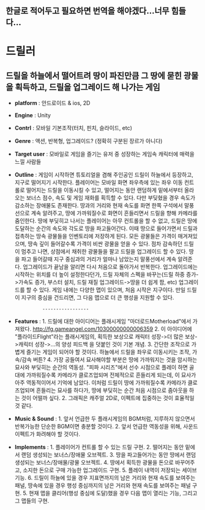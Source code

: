 한글로 적어두고 필요하면 번역을 해야겠다...너무 힘들다...
----------------

드릴러
===============

드릴을 하늘에서 떨어트려 땅이 파진만큼 그 땅에 묻힌 광물을 획득하고, 드릴을 업그레이드 해 나가는 게임
--------------

* **platform** : 안드로이드 & ios, 2D

* **Engine** : Unity

* **Contrl** : 모바일 기본조작(터치, 핀치, 슬라이드, etc)

* **Genre** : 액션, 반복형, 업그레이드? (정확히 구분된 장르가 아니다)

* **Target user** : 모바일로 게임을 즐기는 유저 중 성장하는 게임속 캐릭터에 매력을 느낄 사람들

* **Outline** : 게임이 시작하면 튜토리얼을 겸해 주인공인 드릴이 하늘에서 등장하고, 지구로 떨어지기 시작한다. 플레이어는 모바일 화면 좌우측에 있는 
                좌우 이동 컨트롤로 떨어지는 드릴을 이동시킬 수 있고, 떨어지는 동안 랜덤하게 밑에서부터 올라오는 보너스 점수, 속도 및 게임 재화를 
                획득할 수 있다. 다만 부딪혔을 경우 속도가 감소하는 장애물도 존재한다. 땅과의 거리와 현재 속도를 화면 한쪽 구석에서 말풍선으로 계속 
                알려주고, 땅에 가까워질수로 화면이 흔들리면서 드릴을 향해 카메라를 줌인한다. 땅에 부딪히고 나서는 플레이어는 아무 컨트롤을 할 수 
                없고, 드릴은 땅에 도달하는 순간의 속도와 각도로 땅을 파고들어간다. 이때 땅으로 들어가면서 드릴과 접촉하는 땅속 광물들을 인벤토리에
                저장하게 된다. 모든 광물들은 가격이 매겨져있으며, 땅속 깊이 들어갈수록 가격이 비싼 광물을 얻을 수 있다. 점차 감속하던 드릴이
                멈추고 나면, 상점에서 채취한 광물들을 팔고 드릴을 업그레이드 할 수 있다. 땅을 파고 들어갈때 지구 중심과의 거리가 얼마나 남았는지
                말풍선에서 계속 알려준다.
                업그레이드가 끝남을 알리면 다시 처음으로 돌아가서 반복한다.
                업그레이드에는 시작하는 위치를 더 높이 설정한다던가, 드릴 자체의 스펙을 바꾸는(드릴 하중 증가->가속도 증가, 부스터 설치, 드릴 재질
                업그레이드->땅을 더 쉽게 팜, etc) 업그레이드를 할 수 있다.
                게임 내에는 다양한 맵이 있으며, 처음 시작은 지구이다. 만일 드릴이 지구의 중심을 건드리면, 그 다음 맵으로 더 큰 행성을 지원할 수
                있다.
                
                -----------------
                
* **Features** : 1. 드릴에 대한 아이디어는 플래시게임 "마더로드Motherload"에서 가져왔다. http://fg.gameangel.com/10300000000006359 
                 2. 이 아이디어에 "플라이드Flight"라는 플래시게임의, 획득한 보상으로 캐릭터 성장->더 많은 보상->캐릭터 성장->...의 양성 피드백
                 을 덧붙인 것이 기본 개념.
                 3. 간단한 조작으로 가볍게 즐기는 게임이 되어야 할 것이다. 하늘에서 드릴을 좌우로 이동시키는 조작, 가속/감속 버튼?
                 4. 가장 공들여서 묘사해야할 부분은 땅에 가까워지는 것을 암시하는 묘사와 부딪히는 순간의 역동성. "피파 시리즈"에서 선수 시점으로
                 플레이 하면 골대에 가까워질수록 카메라가 클로즈업되며 전체적으로 흔들리게 되는데, 이 묘사가 아주 역동적이어서 기억에 남았다.
                 이처럼 드릴이 땅에 가까워질수록 카메라가 클로즈업되며 흔들리는 묘사를 하다가, 땅에 부딪히는 순간 처음 시점으로 줌아웃을 하는
                 것이 어떨까 싶다.
                 2. 그래픽은 캐주얼 2D로, 이펙트에 집중하는 것이 효율적일 것 같다. 
                
                
* **Music & Sound** : 1. 앞서 언급한 두 플래시게임의 BGM처럼, 지루하지 않으면서 반복가능한 단순한 BGM이면 충분할 것이다.
                      2. 앞서 언급한 역동성을 위해, 사운드 이펙트가 화려해야 할 것이다.
                      
* **Implements** : 1. 플레이어가 컨트롤 할 수 있는 드릴 구현.
                   2. 떨어지는 동안 밑에서 랜덤 생성되는 보너스/장애물 오브젝트.
                   3. 땅을 파고들어가는 동안 땅에서 랜덤생성되는 보너스/장애물/광물 오브젝트.
                   4. 땅에서 획득한 광물을 돈으로 바꾸어주고, 소지한 돈으로 구매 가능한 업그레이드 구현.
                   5. 플레이 내역이 저장되는 세이브 기능.
                   6. 드릴이 하늘에 있을 경우 지표면까지의 남은 거리와 현재 속도를 보여주는 패널, 땅속에 있을 경우 행성 중심까지의 남은 거리와
                   현재 속도를 보여주는 패널 구현.
                   5. 현재 맵을 클리어(행성 중심에 도달)했을 경우 다음 맵이 열리는 기능, 그리고 그 맵들의 구현.

                   
                 
